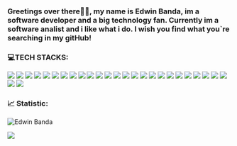 ### Greetings over there👋🏼, my name is Edwin Banda, im a software developer and a big technology fan. Currently im a software analist and i like what i do. I wish you find what you`re searching in my gitHub!

### 💻TECH STACKS:

![](https://img.shields.io/badge/Linux-FCC624?style=for-the-badge&logo=linux&logoColor=black
)
![](https://img.shields.io/badge/Ubuntu-E95420?style=for-the-badge&logo=ubuntu&logoColor=white
)
![](https://img.shields.io/badge/Node.js-43853D?style=for-the-badge&logo=node.js&logoColor=white
)
![](https://img.shields.io/badge/JavaScript-F7DF1E?style=for-the-badge&logo=javascript&logoColor=black
)
![](https://img.shields.io/badge/HTML5-E34F26?style=for-the-badge&logo=html5&logoColor=white
)
![](https://img.shields.io/badge/Sass-CC6699?style=for-the-badge&logo=sass&logoColor=white
)
![](https://img.shields.io/badge/Java-ED8B00?style=for-the-badge&logo=openjdk&logoColor=white
)
![](https://img.shields.io/badge/Python-14354C?style=for-the-badge&logo=python&logoColor=white
)
![](https://img.shields.io/badge/PHP-777BB4?style=for-the-badge&logo=php&logoColor=white
)
![](https://img.shields.io/badge/Express.js-404D59?style=for-the-badge
)
![](https://img.shields.io/badge/React-20232A?style=for-the-badge&logo=react&logoColor=61DAFB
)
![](https://img.shields.io/badge/Bootstrap-563D7C?style=for-the-badge&logo=bootstrap&logoColor=white
)
![](https://img.shields.io/badge/jQuery-0769AD?style=for-the-badge&logo=jquery&logoColor=white
)
![](https://img.shields.io/badge/MySQL-00000F?style=for-the-badge&logo=mysql&logoColor=white
)
![](https://img.shields.io/badge/MongoDB-4EA94B?style=for-the-badge&logo=mongodb&logoColor=white
)
![](https://img.shields.io/badge/Powershell-2CA5E0?style=for-the-badge&logo=powershell&logoColor=white
)
![](https://img.shields.io/badge/sequelize-323330?style=for-the-badge&logo=sequelize&logoColor=blue
)
![](https://img.shields.io/badge/json%20web%20tokens-323330?style=for-the-badge&logo=json-web-tokens&logoColor=pink
)
![](https://img.shields.io/badge/Oracle-F80000?style=for-the-badge&logo=oracle&logoColor=black
)
![](https://img.shields.io/badge/MariaDB-003545?style=for-the-badge&logo=mariadb&logoColor=white
)
![](https://img.shields.io/badge/Figma-F24E1E?style=for-the-badge&logo=figma&logoColor=white
)
![](https://img.shields.io/badge/Udemy-EC5252?style=for-the-badge&logo=Udemy&logoColor=white
)
![](https://img.shields.io/badge/apache%20netbeans-1B6AC6?style=for-the-badge&logo=apache%20netbeans%20IDE&logoColor=white
)
![](https://img.shields.io/badge/Eclipse-2C2255?style=for-the-badge&logo=eclipse&logoColor=white
)
![](https://img.shields.io/badge/PyCharm-000000.svg?&style=for-the-badge&logo=PyCharm&logoColor=white
)
![](https://img.shields.io/badge/Visual_Studio_Code-0078D4?style=for-the-badge&logo=visual%20studio%20code&logoColor=white
)
![](https://img.shields.io/badge/GIT-E44C30?style=for-the-badge&logo=git&logoColor=white
)

### 📈 Statistic:
![Edwin Banda](https://github-readme-stats.vercel.app/api?username=EdwinBanda&show_icons=true&theme=blue-green)

![](https://github-readme-stats.vercel.app/api/top-langs/?username=EdwinBanda&theme=blue-green)
![]()
